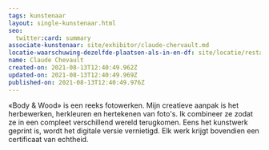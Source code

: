 ```yaml
---
tags: kunstenaar
layout: single-kunstenaar.html
seo:
  twitter:card: summary
associate-kunstenaar: site/exhibitor/claude-chervault.md
locatie-waarschuwing-dezelfde-plaatsen-als-in-en-df: site/locatie/restaurant-hôtel-de-la-gare.md
name: Claude Chevault
created-on: 2021-08-13T12:40:49.962Z
updated-on: 2021-08-13T12:40:49.969Z
published-on: 2021-08-13T12:40:49.976Z
---
```

<!--StartFragment-->

«Body & Wood» is een reeks fotowerken. Mijn creatieve aanpak is het herbewerken, herkleuren en hertekenen van foto's. Ik combineer ze zodat ze in een compleet verschillend wereld terugkomen. Eens het kunstwerk geprint is, wordt het digitale versie vernietigd. Elk werk krijgt bovendien een certificaat van echtheid.

 



<!--EndFragment-->